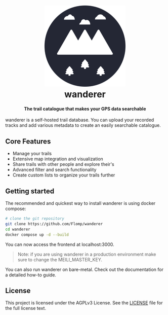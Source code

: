 <h1 align="center">
  <br>
  <img src="/web/static/favicon.png" height="256px" width="256px">
  <br>
  wanderer
  <br>
</h1>

<h4 align="center">The trail catalogue that makes your GPS data searchable</h4>

wanderer is a self-hosted trail database. You can upload your recorded tracks and add various metadata to create an easily searchable catalogue. 

## Core Features

- Manage your trails
- Extensive map integration and visualization
- Share trails with other people and explore their's
- Advanced filter and search functionality
- Create custom lists to organize your trails further


## Getting started
The recommended and quickest way to install wanderer is using docker compose:

``` bash
# clone the git repository
git clone https://github.com/Flomp/wanderer
cd wanderer
docker compose up -d --build
```

You can now access the frontend at localhost:3000.

> Note: if you are using wanderer in a production environment make sure to change the MEILI_MASTER_KEY.

You can also run wanderer on bare-metal. Check out the documentation for a detailed how-to guide.

## License
This project is licensed under the AGPLv3 License. See the [LICENSE](LICENSE) file for the full license text.